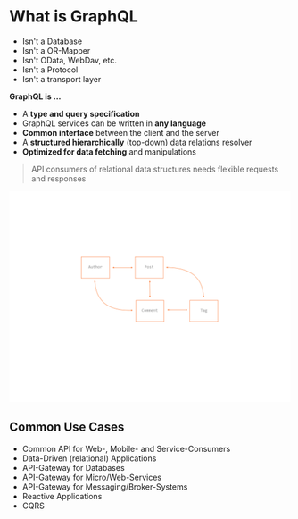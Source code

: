 # What is GraphQL

* Isn't a Database
* Isn't a OR-Mapper
* Isn't OData, WebDav, etc.
* Isn't a Protocol
* Isn't a transport layer

__GraphQL is ...__

* A __type and query specification__
* GraphQL services can be written in __any language__
* __Common interface__ between the client and the server
* A __structured hierarchically__ (top-down) data relations resolver
* __Optimized for data fetching__ and manipulations

> API consumers of relational data structures needs flexible requests and responses 

![Relational Data](relational-data.png)

## Common Use Cases

* Common API for Web-, Mobile- and Service-Consumers
* Data-Driven (relational) Applications
* API-Gateway for Databases
* API-Gateway for Micro/Web-Services 
* API-Gateway for Messaging/Broker-Systems
* Reactive Applications
* CQRS
